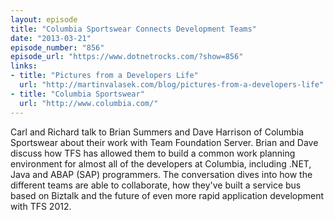 ```yaml
---
layout: episode
title: "Columbia Sportswear Connects Development Teams"
date: "2013-03-21"
episode_number: "856"
episode_url: "https://www.dotnetrocks.com/?show=856"
links:
- title: "Pictures from a Developers Life"
  url: "http://martinvalasek.com/blog/pictures-from-a-developers-life"
- title: "Columbia Sportswear"
  url: "http://www.columbia.com/"
---
```


Carl and Richard talk to Brian Summers and Dave Harrison of Columbia Sportswear about their work with Team Foundation Server. Brian and Dave discuss how TFS has allowed them to build a common work planning environment for almost all of the developers at Columbia, including .NET, Java and ABAP (SAP) programmers. The conversation dives into how the different teams are able to collaborate, how they've built a service bus based on Biztalk and the future of even more rapid application development with TFS 2012.
